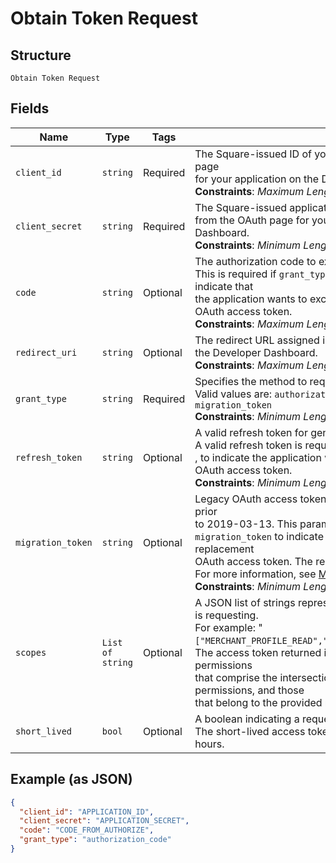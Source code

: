 
# Obtain Token Request

## Structure

`Obtain Token Request`

## Fields

| Name | Type | Tags | Description |
|  --- | --- | --- | --- |
| `client_id` | `string` | Required | The Square-issued ID of your application, available from the OAuth page<br>for your application on the Developer Dashboard.<br>**Constraints**: *Maximum Length*: `191` |
| `client_secret` | `string` | Required | The Square-issued application secret for your application, available<br>from the OAuth page for your application on the Developer Dashboard.<br>**Constraints**: *Minimum Length*: `2`, *Maximum Length*: `1024` |
| `code` | `string` | Optional | The authorization code to exchange.<br>This is required if `grant_type` is set to `authorization_code`, to indicate that<br>the application wants to exchange an authorization code for an OAuth access token.<br>**Constraints**: *Maximum Length*: `191` |
| `redirect_uri` | `string` | Optional | The redirect URL assigned in the OAuth page for your application on the Developer Dashboard.<br>**Constraints**: *Maximum Length*: `2048` |
| `grant_type` | `string` | Required | Specifies the method to request an OAuth access token.<br>Valid values are: `authorization_code`, `refresh_token`, and `migration_token`<br>**Constraints**: *Minimum Length*: `10`, *Maximum Length*: `20` |
| `refresh_token` | `string` | Optional | A valid refresh token for generating a new OAuth access token.<br>A valid refresh token is required if `grant_type` is set to `refresh_token` , to indicate the application wants a replacement for an expired OAuth access token.<br>**Constraints**: *Minimum Length*: `2`, *Maximum Length*: `1024` |
| `migration_token` | `string` | Optional | Legacy OAuth access token obtained using a Connect API version prior<br>to 2019-03-13. This parameter is required if `grant_type` is set to<br>`migration_token` to indicate that the application wants to get a replacement<br>OAuth access token. The response also returns a refresh token.<br>For more information, see [Migrate to Using Refresh Tokens](https://developer.squareup.com/docs/oauth-api/migrate-to-refresh-tokens).<br>**Constraints**: *Minimum Length*: `2`, *Maximum Length*: `1024` |
| `scopes` | `List of string` | Optional | A JSON list of strings representing the permissions the application is requesting.<br>For example: "`["MERCHANT_PROFILE_READ","PAYMENTS_READ","BANK_ACCOUNTS_READ"]`"<br>The access token returned in the response is granted the permissions<br>that comprise the intersection between the requested list of permissions, and those<br>that belong to the provided refresh token. |
| `short_lived` | `bool` | Optional | A boolean indicating a request for a short-lived access token.<br>The short-lived access token returned in the response expires in 24 hours. |

## Example (as JSON)

```json
{
  "client_id": "APPLICATION_ID",
  "client_secret": "APPLICATION_SECRET",
  "code": "CODE_FROM_AUTHORIZE",
  "grant_type": "authorization_code"
}
```


